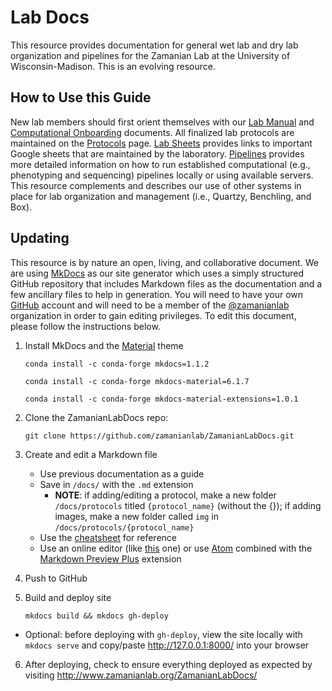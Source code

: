 # Lab Docs

This resource provides documentation for general wet lab and dry lab organization and pipelines for the Zamanian Lab at the University of Wisconsin-Madison. This is an evolving resource.


## How to Use this Guide

New lab members should first orient themselves with our [Lab Manual](labmanual.md) and [Computational Onboarding](comp_overview.md) documents. All finalized lab protocols are maintained on the [Protocols](protocols/protocols.md) page. [Lab Sheets](labsheets.md) provides links to important Google sheets that are maintained by the laboratory. [Pipelines](pipelines_overview.md) provides more detailed information on how to run established computational (e.g., phenotyping and sequencing) pipelines locally or using available servers. This resource complements and describes our use of other systems in place for lab organization and management (i.e., Quartzy, Benchling, and Box).


## Updating

This resource is by nature an open, living, and collaborative document. We are using [MkDocs](https://www.mkdocs.org/) as our site generator which uses a simply structured GitHub repository that includes Markdown files as the documentation and a few ancillary files to help in generation. You will need to have your own [GitHub](https://github.com/) account and will need to be a member of the [@zamanianlab](https://github.com/orgs/zamanianlab/dashboard) organization in order to gain editing privileges. To edit this document, please follow the instructions below.

1. Install MkDocs and the [Material](https://squidfunk.github.io/mkdocs-material/) theme

      `conda install -c conda-forge mkdocs=1.1.2`

      `conda install -c conda-forge mkdocs-material=6.1.7`

      `conda install -c conda-forge mkdocs-material-extensions=1.0.1`

2. Clone the ZamanianLabDocs repo:

      `git clone https://github.com/zamanianlab/ZamanianLabDocs.git`

3. Create and edit a Markdown file
    - Use previous documentation as a guide
    - Save in `/docs/` with the `.md` extension
        - **NOTE**: if adding/editing a protocol, make a new folder `/docs/protocols` titled `{protocol_name}` (without the {}); if adding images, make a new folder called `img` in `/docs/protocols/{protocol_name}`
    - Use the <a href="https://yakworks.github.io/mkdocs-material-components/cheat-sheet/" target="blank">cheatsheet</a> for reference
    - Use an online editor (like <a href="http://markdown.pioul.fr/" target="blank">this</a> one) or use [Atom](comp_local.md) combined with the <a href="https://atom.io/packages/markdown-preview-plus" target="blank">Markdown Preview Plus</a> extension

4. Push to GitHub

5. Build and deploy site

      `mkdocs build && mkdocs gh-deploy`

  - Optional: before deploying with `gh-deploy`, view the site locally with `mkdocs serve` and copy/paste <http://127.0.0.1:8000/> into your browser

6. After deploying, check to ensure everything deployed as expected by visiting <http://www.zamanianlab.org/ZamanianLabDocs/>

